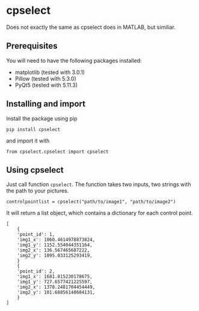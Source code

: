 # cpselect
Does not exactly the same as cpselect does in MATLAB, but similiar.

## Prerequisites
You will need to have the following packages installed:
* matplotlib (tested with 3.0.1)
* Pillow (tested with 5.3.0)
* PyQt5 (tested with 5.11.3)


## Installing and import

Install the package using pip

`pip install cpselect`

and import it with

`from cpselect.cpselect import cpselect`

## Using cpselect
Just call function `cpselect`. The function takes two inputs, two strings with the path to your pictures.

`controlpointlist = cpselect("path/to/image1", "path/to/image2")`

It will return a list object, which contains a dictionary for each control point.

    [
        {
        'point_id': 1,
        'img1_x': 1060.4614978873824,
        'img1_y': 1152.554044351164,
        'img2_x': 136.567465687222,
        'img2_y': 1095.033125293419,
        }
        {
        'point_id': 2,
        'img1_x': 1681.815230178675,
        'img1_y': 727.6577421225597,
        'img2_x': 1378.2481704454449,
        'img2_y': 101.68856148684131,
        }
    ]
